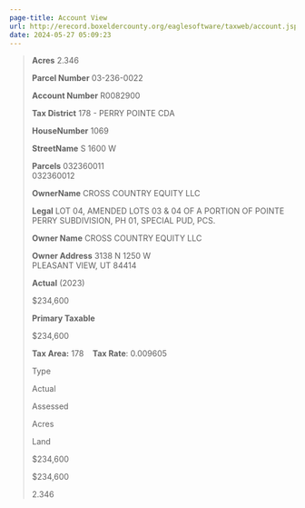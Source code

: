 ```yaml
---
page-title: Account View
url: http://erecord.boxeldercounty.org/eaglesoftware/taxweb/account.jsp?accountNum=R0082900
date: 2024-05-27 05:09:23
---
```


> **Acres** 2.346
> 
> **Parcel Number** 03-236-0022
> 
> **Account Number** R0082900
> 
> **Tax District** 178 - PERRY POINTE CDA
> 
> **HouseNumber** 1069
> 
> **StreetName** S 1600 W
> 
> **Parcels** 032360011  
> 032360012
> 
> **OwnerName** CROSS COUNTRY EQUITY LLC
> 
> **Legal** LOT 04, AMENDED LOTS 03 & 04 OF A PORTION OF POINTE PERRY SUBDIVISION, PH 01, SPECIAL PUD, PCS.
> 
> **Owner Name** CROSS COUNTRY EQUITY LLC
> 
> **Owner Address** 3138 N 1250 W  
> PLEASANT VIEW, UT 84414
> 
> **Actual** (2023)
> 
> $234,600
> 
> **Primary Taxable**
> 
> $234,600
> 
> **Tax Area:** 178    **Tax Rate**: 0.009605
> 
> Type
> 
> Actual
> 
> Assessed
> 
> Acres
> 
> Land
> 
> $234,600
> 
> $234,600
> 
> 2.346
